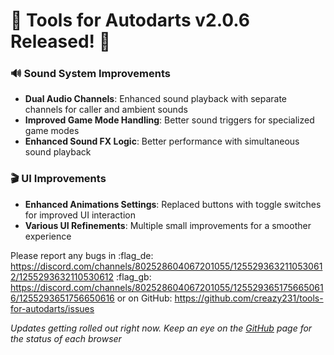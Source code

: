 # :dart: Tools for Autodarts v2.0.6 Released! :dart:

### :loud_sound: Sound System Improvements
- **Dual Audio Channels**: Enhanced sound playback with separate channels for caller and ambient sounds
- **Improved Game Mode Handling**: Better sound triggers for specialized game modes
- **Enhanced Sound FX Logic**: Better performance with simultaneous sound playback

### :clapper: UI Improvements
- **Enhanced Animations Settings**: Replaced buttons with toggle switches for improved UI interaction
- **Various UI Refinements**: Multiple small improvements for a smoother experience

Please report any bugs in
:flag_de: https://discord.com/channels/802528604067201055/1255293632110530612/1255293632110530612
:flag_gb: https://discord.com/channels/802528604067201055/1255293651756650616/1255293651756650616
or on GitHub: <https://github.com/creazy231/tools-for-autodarts/issues>

_Updates getting rolled out right now. Keep an eye on the [GitHub](https://github.com/creazy231/tools-for-autodarts/tree/main?tab=readme-ov-file#tools-for-autodarts) page for the status of each browser_